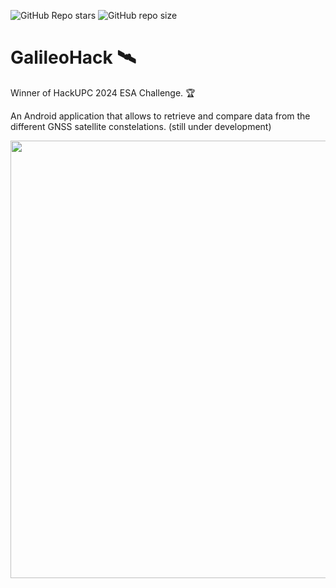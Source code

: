 ![GitHub Repo stars](https://img.shields.io/github/stars/griush/GalileoHack?style=for-the-badge&logo=github&color=green)
![GitHub repo size](https://img.shields.io/github/repo-size/griush/GalileoHack?style=for-the-badge&logo=github)

# GalileoHack 🛰️
Winner of HackUPC 2024 ESA Challenge. 🏆

An Android application that allows to retrieve and compare data from the different GNSS satellite constelations. (still under development)

<img src="https://github.com/griush/GalileoHack/assets/53119851/2133609c-d04e-400f-bc5d-7f0e3752c28b" height=700>
